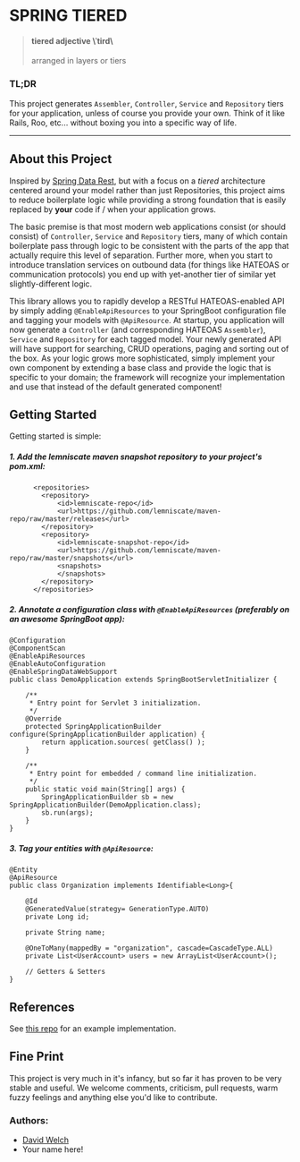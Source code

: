 # SPRING TIERED
> #### tiered adjective \ˈtird\
> arranged in layers or tiers


### TL;DR
This project generates `Assembler`, `Controller`, `Service` and `Repository` tiers for your application, unless of course you provide your own. Think of it like Rails, Roo, etc... without boxing you into a specific way of life. 

---
## About this Project

Inspired by [Spring Data Rest](https://github.com/spring-projects/spring-data-rest/), but with a focus on a *tiered* architecture centered around your model rather than just Repositories, this project aims to reduce boilerplate logic while providing a strong foundation that is easily replaced by **your** code if / when your application grows. 

The basic premise is that most modern web applications consist (or should consist) of `Controller`, `Service` and `Repository` tiers, many of which contain boilerplate pass through logic to be consistent with the parts of the app that actually require this level of separation. Further more, when you start to introduce translation services on outbound data (for things like HATEOAS or communication protocols) you end up with yet-another tier of similar yet slightly-different logic. 

This library allows you to rapidly develop a RESTful HATEOAS-enabled API by simply adding `@EnableApiResources` to your SpringBoot configuration file and tagging your models with `@ApiResource`. At startup, you application will now generate a `Controller` (and corresponding HATEOAS `Assembler`), `Service` and `Repository` for each tagged model. Your newly generated API will have support for searching, CRUD operations, paging and sorting out of the box. As your logic grows more sophisticated, simply implement your own component by extending a base class and provide the logic that is specific to your domain; the framework will recognize your implementation and use that instead of the default generated component! 


## Getting Started
Getting started is simple: 

##### 1. Add the lemniscate maven snapshot repository to your project's pom.xml:

```
      <repositories>
        <repository>
            <id>lemniscate-repo</id>
            <url>https://github.com/lemniscate/maven-repo/raw/master/releases</url>
        </repository>
        <repository>
            <id>lemniscate-snapshot-repo</id>
            <url>https://github.com/lemniscate/maven-repo/raw/master/snapshots</url>
            <snapshots>
            </snapshots>
        </repository>
      </repositories>
```

##### 2. Annotate a configuration class with `@EnableApiResources` (preferably on an awesome SpringBoot app):

```
@Configuration
@ComponentScan
@EnableApiResources
@EnableAutoConfiguration
@EnableSpringDataWebSupport
public class DemoApplication extends SpringBootServletInitializer {

    /**
     * Entry point for Servlet 3 initialization.
     */
    @Override
    protected SpringApplicationBuilder configure(SpringApplicationBuilder application) {
        return application.sources( getClass() );
    }

    /**
     * Entry point for embedded / command line initialization.
     */
    public static void main(String[] args) {
        SpringApplicationBuilder sb = new SpringApplicationBuilder(DemoApplication.class);
        sb.run(args);
    }
}
```

##### 3. Tag your entities with `@ApiResource`:

```
@Entity
@ApiResource
public class Organization implements Identifiable<Long>{

    @Id
    @GeneratedValue(strategy= GenerationType.AUTO)
    private Long id;

    private String name;

    @OneToMany(mappedBy = "organization", cascade=CascadeType.ALL)
    private List<UserAccount> users = new ArrayList<UserAccount>();
    
    // Getters & Setters
}
```




## References
See [this repo](https://github.com/Lemniscate/boot-stack-demo) for an example implementation. 


## Fine Print
This project is very much in it's infancy, but so far it has proven to be very stable and useful. We welcome comments, criticism, pull requests, warm fuzzy feelings and anything else you'd like to contribute. 




### Authors:
* [David Welch](https://twitter.com/david_welch)
* Your name here!